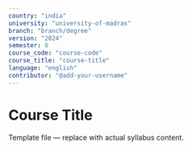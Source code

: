 ```yaml
---
country: "india"
university: "university-of-madras"
branch: "branch/degree"
version: "2024"
semester: 8
course_code: "course-code"
course_title: "course-title"
language: "english"
contributor: "@add-your-username"
---
```


# Course Title

Template file — replace with actual syllabus content.
